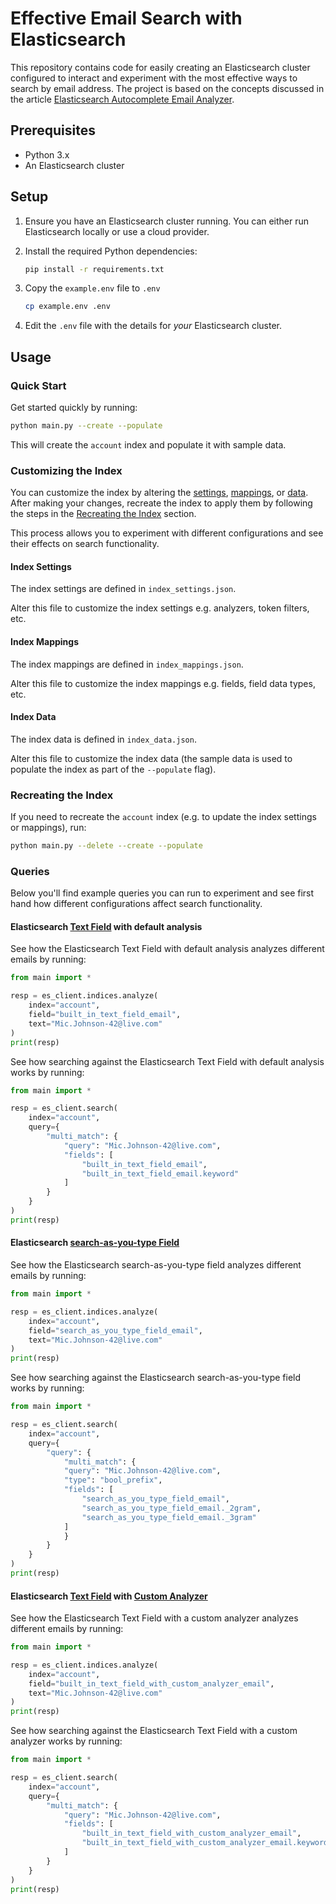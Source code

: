 # Effective Email Search with Elasticsearch

This repository contains code for easily creating an Elasticsearch cluster configured to interact and experiment with the most effective ways to search by email address. The project is based on the concepts discussed in the article [Elasticsearch Autocomplete Email Analyzer](https://medium.com/@andrewdieken/elasticsearch-autocomplete-email-analyzer-e94693878121).

## Prerequisites

- Python 3.x
- An Elasticsearch cluster

## Setup

1. Ensure you have an Elasticsearch cluster running. You can either run Elasticsearch locally or use a cloud provider.

2. Install the required Python dependencies:

    ```bash
    pip install -r requirements.txt
    ```

3. Copy the `example.env` file to `.env`

    ```bash
    cp example.env .env
    ```

4. Edit the `.env` file with the details for _your_ Elasticsearch cluster.

## Usage

### Quick Start

Get started quickly by running:

```bash
python main.py --create --populate
```

This will create the `account` index and populate it with sample data.

### Customizing the Index

You can customize the index by altering the [settings](#index-settings), [mappings](#index-mappings), or [data](#index-data). After making your changes, recreate the index to apply them by following the steps in the [Recreating the Index](#recreating-the-index) section.

This process allows you to experiment with different configurations and see their effects on search functionality.

#### Index Settings

The index settings are defined in `index_settings.json`.

Alter this file to customize the index settings e.g. analyzers, token filters, etc.

#### Index Mappings

The index mappings are defined in `index_mappings.json`.

Alter this file to customize the index mappings e.g. fields, field data types, etc.

#### Index Data

The index data is defined in `index_data.json`.

Alter this file to customize the index data (the sample data is used to populate the index as part of the `--populate` flag).

### Recreating the Index

If you need to recreate the `account` index (e.g. to update the index settings or mappings), run:

```bash
python main.py --delete --create --populate
```

### Queries

Below you'll find example queries you can run to experiment and see first hand how different configurations affect search functionality.

#### Elasticsearch [Text Field](https://www.elastic.co/guide/en/elasticsearch/reference/current/text.html) with default analysis

See how the Elasticsearch Text Field with default analysis analyzes different emails by running:

```python
from main import *

resp = es_client.indices.analyze(
    index="account",
    field="built_in_text_field_email",
    text="Mic.Johnson-42@live.com"
)
print(resp)
```

See how searching against the Elasticsearch Text Field with default analysis works by running:

```python
from main import *

resp = es_client.search(
    index="account",
    query={
        "multi_match": {
            "query": "Mic.Johnson-42@live.com",
            "fields": [
                "built_in_text_field_email",
                "built_in_text_field_email.keyword"
            ]
        }
    }
)
print(resp)
```

#### Elasticsearch [search-as-you-type Field](https://www.elastic.co/guide/en/elasticsearch/reference/current/search-as-you-type.html)

See how the Elasticsearch search-as-you-type field analyzes different emails by running:

```python
from main import *

resp = es_client.indices.analyze(
    index="account",
    field="search_as_you_type_field_email",
    text="Mic.Johnson-42@live.com"
)
print(resp)
```

See how searching against the Elasticsearch search-as-you-type field works by running:

```python
from main import *

resp = es_client.search(
    index="account",
    query={
        "query": {
            "multi_match": {
            "query": "Mic.Johnson-42@live.com",
            "type": "bool_prefix",
            "fields": [
                "search_as_you_type_field_email",
                "search_as_you_type_field_email._2gram",
                "search_as_you_type_field_email._3gram"
            ]
            }
        }
    }
)
print(resp)
```

#### Elasticsearch [Text Field](https://www.elastic.co/guide/en/elasticsearch/reference/current/text.html) with [Custom Analyzer](https://www.elastic.co/guide/en/elasticsearch/reference/current/analysis-overview.html#analysis-customization)

See how the Elasticsearch Text Field with a custom analyzer analyzes different emails by running:

```python
from main import *

resp = es_client.indices.analyze(
    index="account",
    field="built_in_text_field_with_custom_analyzer_email",
    text="Mic.Johnson-42@live.com"
)
print(resp)
```

See how searching against the Elasticsearch Text Field with a custom analyzer works by running:

```python
from main import *

resp = es_client.search(
    index="account",
    query={
        "multi_match": {
            "query": "Mic.Johnson-42@live.com",
            "fields": [
                "built_in_text_field_with_custom_analyzer_email",
                "built_in_text_field_with_custom_analyzer_email.keyword"
            ]
        }
    }
)
print(resp)
```
